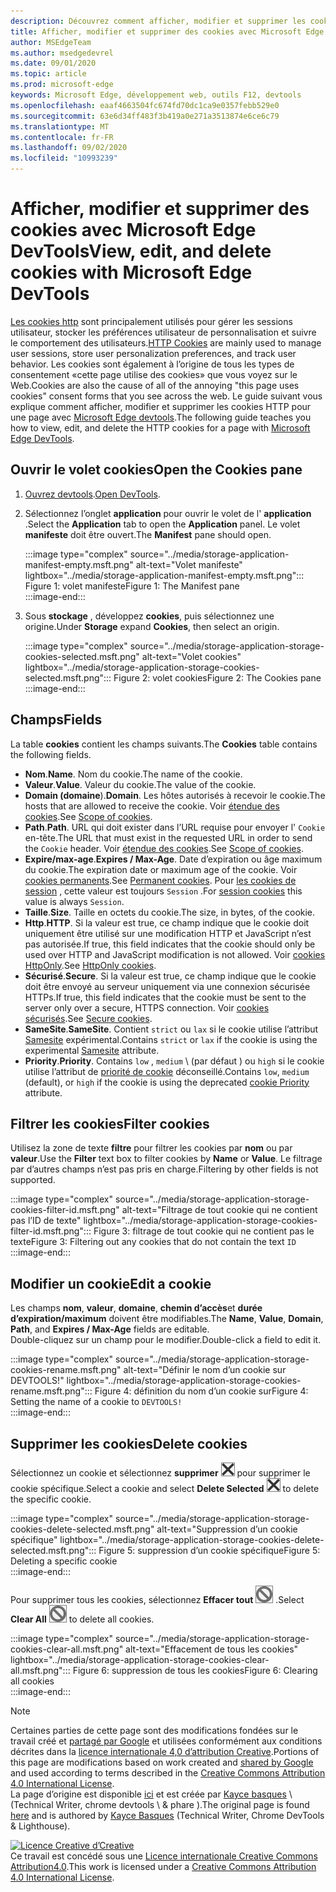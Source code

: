 ```yaml
---
description: Découvrez comment afficher, modifier et supprimer les cookies HTTP pour une page à l’aide de Microsoft Edge DevTools.
title: Afficher, modifier et supprimer des cookies avec Microsoft Edge DevTools
author: MSEdgeTeam
ms.author: msedgedevrel
ms.date: 09/01/2020
ms.topic: article
ms.prod: microsoft-edge
keywords: Microsoft Edge, développement web, outils F12, devtools
ms.openlocfilehash: eaaf4663504fc674fd70dc1ca9e0357febb529e0
ms.sourcegitcommit: 63e6d34ff483f3b419a0e271a3513874e6ce6c79
ms.translationtype: MT
ms.contentlocale: fr-FR
ms.lasthandoff: 09/02/2020
ms.locfileid: "10993239"
---
```

<!-- Copyright Kayce Basques 

   Licensed under the Apache License, Version 2.0 (the "License");
   you may not use this file except in compliance with the License.
   You may obtain a copy of the License at

       https://www.apache.org/licenses/LICENSE-2.0

   Unless required by applicable law or agreed to in writing, software
   distributed under the License is distributed on an "AS IS" BASIS,
   WITHOUT WARRANTIES OR CONDITIONS OF ANY KIND, either express or implied.
   See the License for the specific language governing permissions and
   limitations under the License.  -->

# <span data-ttu-id="0eb94-104">Afficher, modifier et supprimer des cookies avec Microsoft Edge DevTools</span><span class="sxs-lookup"><span data-stu-id="0eb94-104">View, edit, and delete cookies with Microsoft Edge DevTools</span></span>  

<span data-ttu-id="0eb94-105">[Les cookies http][MDNHTTPCookies] sont principalement utilisés pour gérer les sessions utilisateur, stocker les préférences utilisateur de personnalisation et suivre le comportement des utilisateurs.</span><span class="sxs-lookup"><span data-stu-id="0eb94-105">[HTTP Cookies][MDNHTTPCookies] are mainly used to manage user sessions, store user personalization preferences, and track user behavior.</span></span>  <span data-ttu-id="0eb94-106">Les cookies sont également à l’origine de tous les types de consentement «cette page utilise des cookies» que vous voyez sur le Web.</span><span class="sxs-lookup"><span data-stu-id="0eb94-106">Cookies are also the cause of all of the annoying "this page uses cookies" consent forms that you see across the web.</span></span>  <span data-ttu-id="0eb94-107">Le guide suivant vous explique comment afficher, modifier et supprimer les cookies HTTP pour une page avec [Microsoft Edge devtools][MicrosoftEdgeDevTools].</span><span class="sxs-lookup"><span data-stu-id="0eb94-107">The following guide teaches you how to view, edit, and delete the HTTP cookies for a page with [Microsoft Edge DevTools][MicrosoftEdgeDevTools].</span></span>  

## <span data-ttu-id="0eb94-108">Ouvrir le volet cookies</span><span class="sxs-lookup"><span data-stu-id="0eb94-108">Open the Cookies pane</span></span>  

1.  <span data-ttu-id="0eb94-109">[Ouvrez devtools][DevToolsOpen].</span><span class="sxs-lookup"><span data-stu-id="0eb94-109">[Open DevTools][DevToolsOpen].</span></span>  
1.  <span data-ttu-id="0eb94-110">Sélectionnez l’onglet **application** pour ouvrir le volet de l' **application** .</span><span class="sxs-lookup"><span data-stu-id="0eb94-110">Select the **Application** tab to open the **Application** panel.</span></span>  <span data-ttu-id="0eb94-111">Le volet **manifeste** doit être ouvert.</span><span class="sxs-lookup"><span data-stu-id="0eb94-111">The **Manifest** pane should open.</span></span>  
    
    :::image type="complex" source="../media/storage-application-manifest-empty.msft.png" alt-text="Volet manifeste" lightbox="../media/storage-application-manifest-empty.msft.png":::
       <span data-ttu-id="0eb94-113">Figure 1: volet manifeste</span><span class="sxs-lookup"><span data-stu-id="0eb94-113">Figure 1:  The Manifest pane</span></span>  
    :::image-end:::  

1.  <span data-ttu-id="0eb94-114">Sous **stockage** , développez **cookies**, puis sélectionnez une origine.</span><span class="sxs-lookup"><span data-stu-id="0eb94-114">Under **Storage** expand **Cookies**, then select an origin.</span></span>  
    
    :::image type="complex" source="../media/storage-application-storage-cookies-selected.msft.png" alt-text="Volet cookies" lightbox="../media/storage-application-storage-cookies-selected.msft.png":::
       <span data-ttu-id="0eb94-116">Figure 2: volet cookies</span><span class="sxs-lookup"><span data-stu-id="0eb94-116">Figure 2:  The Cookies pane</span></span>  
    :::image-end:::  

## <span data-ttu-id="0eb94-117">Champs</span><span class="sxs-lookup"><span data-stu-id="0eb94-117">Fields</span></span>  

<span data-ttu-id="0eb94-118">La table **cookies** contient les champs suivants.</span><span class="sxs-lookup"><span data-stu-id="0eb94-118">The **Cookies** table contains the following fields.</span></span>  

*   <span data-ttu-id="0eb94-119">**Nom**.</span><span class="sxs-lookup"><span data-stu-id="0eb94-119">**Name**.</span></span>  <span data-ttu-id="0eb94-120">Nom du cookie.</span><span class="sxs-lookup"><span data-stu-id="0eb94-120">The name of the cookie.</span></span>  
*   <span data-ttu-id="0eb94-121">**Valeur**.</span><span class="sxs-lookup"><span data-stu-id="0eb94-121">**Value**.</span></span>  <span data-ttu-id="0eb94-122">Valeur du cookie.</span><span class="sxs-lookup"><span data-stu-id="0eb94-122">The value of the cookie.</span></span>  
*   <span data-ttu-id="0eb94-123">**Domain (domaine**).</span><span class="sxs-lookup"><span data-stu-id="0eb94-123">**Domain**.</span></span>  <span data-ttu-id="0eb94-124">Les hôtes autorisés à recevoir le cookie.</span><span class="sxs-lookup"><span data-stu-id="0eb94-124">The hosts that are allowed to receive the cookie.</span></span>  <span data-ttu-id="0eb94-125">Voir [étendue des cookies][MDNHTTPCookiesScope].</span><span class="sxs-lookup"><span data-stu-id="0eb94-125">See [Scope of cookies][MDNHTTPCookiesScope].</span></span>  
*   <span data-ttu-id="0eb94-126">**Path**.</span><span class="sxs-lookup"><span data-stu-id="0eb94-126">**Path**.</span></span>  <span data-ttu-id="0eb94-127">URL qui doit exister dans l’URL requise pour envoyer l' `Cookie` en-tête.</span><span class="sxs-lookup"><span data-stu-id="0eb94-127">The URL that must exist in the requested URL in order to send the `Cookie` header.</span></span>  <span data-ttu-id="0eb94-128">Voir [étendue des cookies][MDNHTTPCookiesScope].</span><span class="sxs-lookup"><span data-stu-id="0eb94-128">See [Scope of cookies][MDNHTTPCookiesScope].</span></span>  
*   <span data-ttu-id="0eb94-129">**Expire/max-age**.</span><span class="sxs-lookup"><span data-stu-id="0eb94-129">**Expires / Max-Age**.</span></span>  <span data-ttu-id="0eb94-130">Date d’expiration ou âge maximum du cookie.</span><span class="sxs-lookup"><span data-stu-id="0eb94-130">The expiration date or maximum age of the cookie.</span></span>  <span data-ttu-id="0eb94-131">Voir [cookies permanents][MDNHTTPCookiesPermanent].</span><span class="sxs-lookup"><span data-stu-id="0eb94-131">See [Permanent cookies][MDNHTTPCookiesPermanent].</span></span>  <span data-ttu-id="0eb94-132">Pour [les cookies de session][MDNHTTPCookiesSession] , cette valeur est toujours `Session` .</span><span class="sxs-lookup"><span data-stu-id="0eb94-132">For [session cookies][MDNHTTPCookiesSession] this value is always `Session`.</span></span>  
*   <span data-ttu-id="0eb94-133">**Taille**.</span><span class="sxs-lookup"><span data-stu-id="0eb94-133">**Size**.</span></span>  <span data-ttu-id="0eb94-134">Taille en octets du cookie.</span><span class="sxs-lookup"><span data-stu-id="0eb94-134">The size, in bytes, of the cookie.</span></span>  
*   <span data-ttu-id="0eb94-135">**Http**.</span><span class="sxs-lookup"><span data-stu-id="0eb94-135">**HTTP**.</span></span>  <span data-ttu-id="0eb94-136">Si la valeur est true, ce champ indique que le cookie doit uniquement être utilisé sur une modification HTTP et JavaScript n’est pas autorisée.</span><span class="sxs-lookup"><span data-stu-id="0eb94-136">If true, this field indicates that the cookie should only be used over HTTP and JavaScript modification is not allowed.</span></span>  <span data-ttu-id="0eb94-137">Voir [cookies HttpOnly][MDNHTTPCookiesSecure].</span><span class="sxs-lookup"><span data-stu-id="0eb94-137">See [HttpOnly cookies][MDNHTTPCookiesSecure].</span></span>  
*   <span data-ttu-id="0eb94-138">**Sécurisé**.</span><span class="sxs-lookup"><span data-stu-id="0eb94-138">**Secure**.</span></span>  <span data-ttu-id="0eb94-139">Si la valeur est true, ce champ indique que le cookie doit être envoyé au serveur uniquement via une connexion sécurisée HTTPs.</span><span class="sxs-lookup"><span data-stu-id="0eb94-139">If true, this field indicates that the cookie must be sent to the server only over a secure, HTTPS connection.</span></span>  <span data-ttu-id="0eb94-140">Voir [cookies sécurisés][MDNHTTPCookiesSecure].</span><span class="sxs-lookup"><span data-stu-id="0eb94-140">See [Secure cookies][MDNHTTPCookiesSecure].</span></span>  
*   <span data-ttu-id="0eb94-141">**SameSite**.</span><span class="sxs-lookup"><span data-stu-id="0eb94-141">**SameSite**.</span></span>  <span data-ttu-id="0eb94-142">Contient `strict` ou `lax` si le cookie utilise l’attribut [Samesite][MDNHTTPCookiesSamesite] expérimental.</span><span class="sxs-lookup"><span data-stu-id="0eb94-142">Contains `strict` or `lax` if the cookie is using the experimental [Samesite][MDNHTTPCookiesSamesite] attribute.</span></span>  
*   <span data-ttu-id="0eb94-143">**Priority**.</span><span class="sxs-lookup"><span data-stu-id="0eb94-143">**Priority**.</span></span>  <span data-ttu-id="0eb94-144">Contains `low` , `medium` \ (par défaut \) ou `high` si le cookie utilise l’attribut de [priorité de cookie][ChromiumIssue232693] déconseillé.</span><span class="sxs-lookup"><span data-stu-id="0eb94-144">Contains `low`, `medium` \(default\), or `high` if the cookie is using the deprecated [cookie Priority][ChromiumIssue232693] attribute.</span></span>

## <span data-ttu-id="0eb94-145">Filtrer les cookies</span><span class="sxs-lookup"><span data-stu-id="0eb94-145">Filter cookies</span></span>  

<span data-ttu-id="0eb94-146">Utilisez la zone de texte **filtre** pour filtrer les cookies par **nom** ou par **valeur**.</span><span class="sxs-lookup"><span data-stu-id="0eb94-146">Use the **Filter** text box to filter cookies by **Name** or **Value**.</span></span>  <span data-ttu-id="0eb94-147">Le filtrage par d’autres champs n’est pas pris en charge.</span><span class="sxs-lookup"><span data-stu-id="0eb94-147">Filtering by other fields is not supported.</span></span>  

:::image type="complex" source="../media/storage-application-storage-cookies-filter-id.msft.png" alt-text="Filtrage de tout cookie qui ne contient pas l’ID de texte" lightbox="../media/storage-application-storage-cookies-filter-id.msft.png":::
   <span data-ttu-id="0eb94-149">Figure 3: filtrage de tout cookie qui ne contient pas le texte</span><span class="sxs-lookup"><span data-stu-id="0eb94-149">Figure 3:  Filtering out any cookies that do not contain the text</span></span> `ID`  
:::image-end:::  

## <span data-ttu-id="0eb94-150">Modifier un cookie</span><span class="sxs-lookup"><span data-stu-id="0eb94-150">Edit a cookie</span></span>  

<span data-ttu-id="0eb94-151">Les champs **nom**, **valeur**, **domaine**, **chemin d’accès**et **durée d’expiration/maximum** doivent être modifiables.</span><span class="sxs-lookup"><span data-stu-id="0eb94-151">The **Name**, **Value**, **Domain**, **Path**, and **Expires / Max-Age** fields are editable.</span></span>  
<span data-ttu-id="0eb94-152">Double-cliquez sur un champ pour le modifier.</span><span class="sxs-lookup"><span data-stu-id="0eb94-152">Double-click a field to edit it.</span></span>  

:::image type="complex" source="../media/storage-application-storage-cookies-rename.msft.png" alt-text="Définir le nom d’un cookie sur DEVTOOLS!" lightbox="../media/storage-application-storage-cookies-rename.msft.png":::
   <span data-ttu-id="0eb94-154">Figure 4: définition du nom d’un cookie sur</span><span class="sxs-lookup"><span data-stu-id="0eb94-154">Figure 4:  Setting the name of a cookie to</span></span> `DEVTOOLS!`  
:::image-end:::  

## <span data-ttu-id="0eb94-155">Supprimer les cookies</span><span class="sxs-lookup"><span data-stu-id="0eb94-155">Delete cookies</span></span>  

<span data-ttu-id="0eb94-156">Sélectionnez un cookie et sélectionnez **supprimer** ![ la suppression sélectionnée ][ImageDeleteIcon]  pour supprimer le cookie spécifique.</span><span class="sxs-lookup"><span data-stu-id="0eb94-156">Select a cookie and select **Delete Selected** ![Delete Selected][ImageDeleteIcon]  to delete the specific cookie.</span></span>  

:::image type="complex" source="../media/storage-application-storage-cookies-delete-selected.msft.png" alt-text="Suppression d’un cookie spécifique" lightbox="../media/storage-application-storage-cookies-delete-selected.msft.png":::
   <span data-ttu-id="0eb94-158">Figure 5: suppression d’un cookie spécifique</span><span class="sxs-lookup"><span data-stu-id="0eb94-158">Figure 5:  Deleting a specific cookie</span></span>  
:::image-end:::  

<span data-ttu-id="0eb94-159">Pour supprimer tous les cookies, sélectionnez **Effacer tout** ![ Effacer tout ][ImageClearIcon]  .</span><span class="sxs-lookup"><span data-stu-id="0eb94-159">Select **Clear All** ![Clear All][ImageClearIcon]  to delete all cookies.</span></span>  

:::image type="complex" source="../media/storage-application-storage-cookies-clear-all.msft.png" alt-text="Effacement de tous les cookies" lightbox="../media/storage-application-storage-cookies-clear-all.msft.png":::
   <span data-ttu-id="0eb94-161">Figure 6: suppression de tous les cookies</span><span class="sxs-lookup"><span data-stu-id="0eb94-161">Figure 6:  Clearing all cookies</span></span>  
:::image-end:::  

<!-- image links -->  

[ImageClearIcon]: ../media/clear-icon.msft.png  
[ImageDeleteIcon]: ../media/delete-icon.msft.png  

<!-- links -->  

[MicrosoftEdgeDevTools]: /microsoft-edge/devtools-guide-chromium "Outils de développement Microsoft Edge (chrome)"  
[DevToolsOpen]: /microsoft-edge/devtools-guide-chromium/open "Ouvrir Microsoft Edge DevTools"  

[ChromiumIssue232693]: https://bugs.chromium.org/p/chromium/issues/detail?id=232693 "Problème de chrome 232693: application de champ de priorité pour les cookies | Bugs du chrome"  

[MDNHTTPCookies]: https://developer.mozilla.org/docs/Web/HTTP/Cookies "Cookies HTTP | MDN"  
[MDNHTTPCookiesPermanent]: https://developer.mozilla.org/docs/Web/HTTP/Cookies#Permanent_cookies "Cookies HTTP-cookies permanents | MDN"  
[MDNHTTPCookiesSamesite]: https://developer.mozilla.org/docs/Web/HTTP/Cookies#SameSite_cookies "Cookies HTTP-cookies SameSite | MDN"  
[MDNHTTPCookiesScope]: https://developer.mozilla.org/docs/Web/HTTP/Cookies#Scope_of_cookies "Cookies HTTP-étendue des cookies | MDN"  
[MDNHTTPCookiesSecure]: https://developer.mozilla.org/docs/Web/HTTP/Cookies#Secure_and_HttpOnly_cookies "Cookies HTTP-cookies sécurisés et HttpOnly | MDN"  
[MDNHTTPCookiesSession]: https://developer.mozilla.org/docs/Web/HTTP/Cookies#Session_cookies "Cookies HTTP-cookies de session | MDN"  

> [!NOTE]
> <span data-ttu-id="0eb94-171">Certaines parties de cette page sont des modifications fondées sur le travail créé et [partagé par Google][GoogleSitePolicies] et utilisées conformément aux conditions décrites dans la [licence internationale 4,0 d’attribution Creative][CCA4IL].</span><span class="sxs-lookup"><span data-stu-id="0eb94-171">Portions of this page are modifications based on work created and [shared by Google][GoogleSitePolicies] and used according to terms described in the [Creative Commons Attribution 4.0 International License][CCA4IL].</span></span>  
> <span data-ttu-id="0eb94-172">La page d’origine est disponible [ici](https://developers.google.com/web/tools/chrome-devtools/storage/cookies) et est créée par [Kayce basques][KayceBasques] \ (Technical Writer, chrome devtools \ & phare \).</span><span class="sxs-lookup"><span data-stu-id="0eb94-172">The original page is found [here](https://developers.google.com/web/tools/chrome-devtools/storage/cookies) and is authored by [Kayce Basques][KayceBasques] \(Technical Writer, Chrome DevTools \& Lighthouse\).</span></span>  

[![Licence Creative d’Creative][CCby4Image]][CCA4IL]  
<span data-ttu-id="0eb94-174">Ce travail est concédé sous une [Licence internationale Creative Commons Attribution4.0][CCA4IL].</span><span class="sxs-lookup"><span data-stu-id="0eb94-174">This work is licensed under a [Creative Commons Attribution 4.0 International License][CCA4IL].</span></span>  

[CCA4IL]: https://creativecommons.org/licenses/by/4.0  
[CCby4Image]: https://i.creativecommons.org/l/by/4.0/88x31.png  
[GoogleSitePolicies]: https://developers.google.com/terms/site-policies  
[KayceBasques]: https://developers.google.com/web/resources/contributors/kaycebasques  
